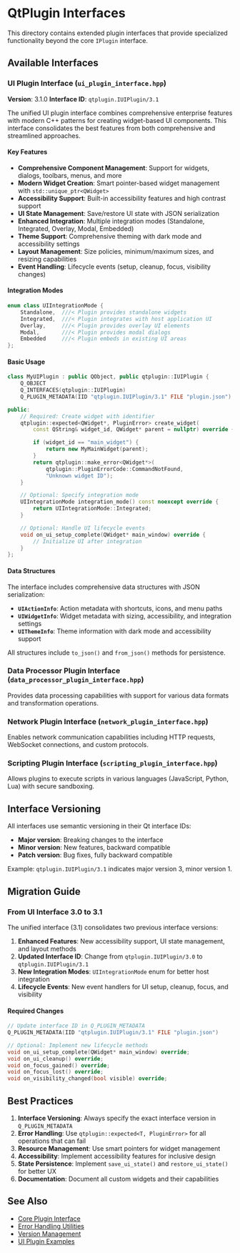 # QtPlugin Interfaces

This directory contains extended plugin interfaces that provide specialized functionality beyond the core `IPlugin` interface.

## Available Interfaces

### UI Plugin Interface (`ui_plugin_interface.hpp`)

**Version**: 3.1.0
**Interface ID**: `qtplugin.IUIPlugin/3.1`

The unified UI plugin interface combines comprehensive enterprise features with modern C++ patterns for creating widget-based UI components. This interface consolidates the best features from both comprehensive and streamlined approaches.

#### Key Features

- **Comprehensive Component Management**: Support for widgets, dialogs, toolbars, menus, and more
- **Modern Widget Creation**: Smart pointer-based widget management with `std::unique_ptr<QWidget>`
- **Accessibility Support**: Built-in accessibility features and high contrast support
- **UI State Management**: Save/restore UI state with JSON serialization
- **Enhanced Integration**: Multiple integration modes (Standalone, Integrated, Overlay, Modal, Embedded)
- **Theme Support**: Comprehensive theming with dark mode and accessibility settings
- **Layout Management**: Size policies, minimum/maximum sizes, and resizing capabilities
- **Event Handling**: Lifecycle events (setup, cleanup, focus, visibility changes)

#### Integration Modes

```cpp
enum class UIIntegrationMode {
    Standalone,  ///< Plugin provides standalone widgets
    Integrated,  ///< Plugin integrates with host application UI
    Overlay,     ///< Plugin provides overlay UI elements
    Modal,       ///< Plugin provides modal dialogs
    Embedded     ///< Plugin embeds in existing UI areas
};
```

#### Basic Usage

```cpp
class MyUIPlugin : public QObject, public qtplugin::IUIPlugin {
    Q_OBJECT
    Q_INTERFACES(qtplugin::IUIPlugin)
    Q_PLUGIN_METADATA(IID "qtplugin.IUIPlugin/3.1" FILE "plugin.json")

public:
    // Required: Create widget with identifier
    qtplugin::expected<QWidget*, PluginError> create_widget(
        const QString& widget_id, QWidget* parent = nullptr) override {

        if (widget_id == "main_widget") {
            return new MyMainWidget(parent);
        }
        return qtplugin::make_error<QWidget*>(
            qtplugin::PluginErrorCode::CommandNotFound,
            "Unknown widget ID");
    }

    // Optional: Specify integration mode
    UIIntegrationMode integration_mode() const noexcept override {
        return UIIntegrationMode::Integrated;
    }

    // Optional: Handle UI lifecycle events
    void on_ui_setup_complete(QWidget* main_window) override {
        // Initialize UI after integration
    }
};
```

#### Data Structures

The interface includes comprehensive data structures with JSON serialization:

- **`UIActionInfo`**: Action metadata with shortcuts, icons, and menu paths
- **`UIWidgetInfo`**: Widget metadata with sizing, accessibility, and integration settings
- **`UIThemeInfo`**: Theme information with dark mode and accessibility support

All structures include `to_json()` and `from_json()` methods for persistence.

### Data Processor Plugin Interface (`data_processor_plugin_interface.hpp`)

Provides data processing capabilities with support for various data formats and transformation operations.

### Network Plugin Interface (`network_plugin_interface.hpp`)

Enables network communication capabilities including HTTP requests, WebSocket connections, and custom protocols.

### Scripting Plugin Interface (`scripting_plugin_interface.hpp`)

Allows plugins to execute scripts in various languages (JavaScript, Python, Lua) with secure sandboxing.

## Interface Versioning

All interfaces use semantic versioning in their Qt interface IDs:

- **Major version**: Breaking changes to the interface
- **Minor version**: New features, backward compatible
- **Patch version**: Bug fixes, fully backward compatible

Example: `qtplugin.IUIPlugin/3.1` indicates major version 3, minor version 1.

## Migration Guide

### From UI Interface 3.0 to 3.1

The unified interface (3.1) consolidates two previous interface versions:

1. **Enhanced Features**: New accessibility support, UI state management, and layout methods
2. **Updated Interface ID**: Change from `qtplugin.IUIPlugin/3.0` to `qtplugin.IUIPlugin/3.1`
3. **New Integration Modes**: `UIIntegrationMode` enum for better host integration
4. **Lifecycle Events**: New event handlers for UI setup, cleanup, focus, and visibility

#### Required Changes

```cpp
// Update interface ID in Q_PLUGIN_METADATA
Q_PLUGIN_METADATA(IID "qtplugin.IUIPlugin/3.1" FILE "plugin.json")

// Optional: Implement new lifecycle methods
void on_ui_setup_complete(QWidget* main_window) override;
void on_ui_cleanup() override;
void on_focus_gained() override;
void on_focus_lost() override;
void on_visibility_changed(bool visible) override;
```

## Best Practices

1. **Interface Versioning**: Always specify the exact interface version in `Q_PLUGIN_METADATA`
2. **Error Handling**: Use `qtplugin::expected<T, PluginError>` for all operations that can fail
3. **Resource Management**: Use smart pointers for widget management
4. **Accessibility**: Implement accessibility features for inclusive design
5. **State Persistence**: Implement `save_ui_state()` and `restore_ui_state()` for better UX
6. **Documentation**: Document all custom widgets and their capabilities

## See Also

- [Core Plugin Interface](../core/plugin_interface.hpp)
- [Error Handling Utilities](../utils/error_handling.hpp)
- [Version Management](../utils/version.hpp)
- [UI Plugin Examples](../../../examples/04-specialized/ui-integration/)
